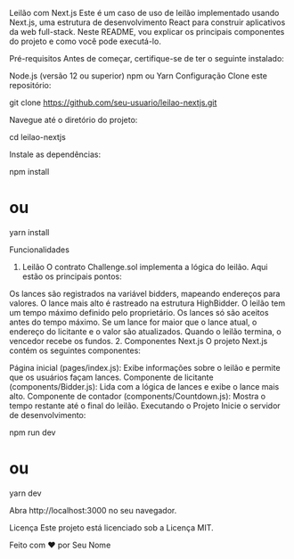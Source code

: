 Leilão com Next.js
Este é um caso de uso de leilão implementado usando Next.js, uma estrutura de desenvolvimento React para construir aplicativos da web full-stack. Neste README, vou explicar os principais componentes do projeto e como você pode executá-lo.

Pré-requisitos
Antes de começar, certifique-se de ter o seguinte instalado:

Node.js (versão 12 ou superior)
npm ou Yarn
Configuração
Clone este repositório:

git clone https://github.com/seu-usuario/leilao-nextjs.git

Navegue até o diretório do projeto:

cd leilao-nextjs

Instale as dependências:

npm install
# ou
yarn install

Funcionalidades
1. Leilão
O contrato Challenge.sol implementa a lógica do leilão. Aqui estão os principais pontos:

Os lances são registrados na variável bidders, mapeando endereços para valores.
O lance mais alto é rastreado na estrutura HighBidder.
O leilão tem um tempo máximo definido pelo proprietário.
Os lances só são aceitos antes do tempo máximo.
Se um lance for maior que o lance atual, o endereço do licitante e o valor são atualizados.
Quando o leilão termina, o vencedor recebe os fundos.
2. Componentes Next.js
O projeto Next.js contém os seguintes componentes:

Página inicial (pages/index.js): Exibe informações sobre o leilão e permite que os usuários façam lances.
Componente de licitante (components/Bidder.js): Lida com a lógica de lances e exibe o lance mais alto.
Componente de contador (components/Countdown.js): Mostra o tempo restante até o final do leilão.
Executando o Projeto
Inicie o servidor de desenvolvimento:

npm run dev
# ou
yarn dev

Abra http://localhost:3000 no seu navegador.

Licença
Este projeto está licenciado sob a Licença MIT.

Feito com ❤️ por Seu Nome
